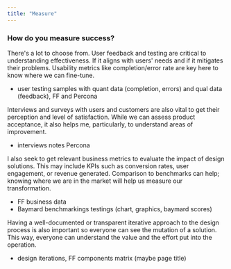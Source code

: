 ```yaml
---
title: "Measure"
---
```

### How do you measure success?

There's a lot to choose from. User feedback and testing are critical to understanding effectiveness. If it aligns with users' needs and if it mitigates their problems. Usability metrics like completion/error rate are key here to know where we can fine-tune.

- user testing samples with quant data (completion, errors) and qual data (feedback), FF and Percona

Interviews and surveys with users and customers are also vital to get their perception and level of satisfaction. While we can assess product acceptance, it also helps me, particularly, to understand areas of improvement.

- interviews notes Percona

I also seek to get relevant business metrics to evaluate the impact of design solutions. This may include KPIs such as conversion rates, user engagement, or revenue generated. Comparison to benchmarks can help; knowing where we are in the market will help us measure our transformation.

- FF business data
- Baymard benchmarkings testings (chart, graphics, baymard scores)

Having a well-documented or transparent iterative approach to the design process is also important so everyone can see the mutation of a solution. This way, everyone can understand the value and the effort put into the operation.

- design iterations, FF components matrix (maybe page title)